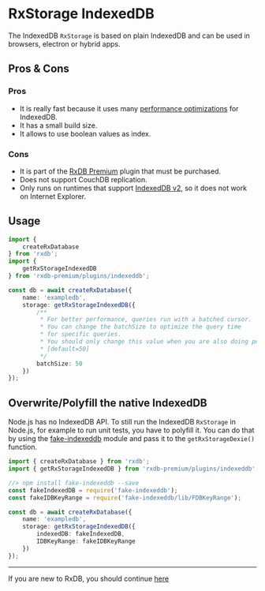 # RxStorage IndexedDB

The IndexedDB `RxStorage` is based on plain IndexedDB and can be used in browsers, electron or hybrid apps.




## Pros & Cons

### Pros

- It is really fast because it uses many [performance optimizations](./slow-indexeddb.md) for IndexedDB.
- It has a small build size.
- It allows to use boolean values as index.

### Cons

- It is part of the [RxDB Premium](./premium.md) plugin that must be purchased.
- Does not support CouchDB replication.
- Only runs on runtimes that support [IndexedDB v2](https://caniuse.com/indexeddb2), so it does not work on Internet Explorer. 


## Usage

```ts
import {
    createRxDatabase
} from 'rxdb';
import {
    getRxStorageIndexedDB
} from 'rxdb-premium/plugins/indexeddb';

const db = await createRxDatabase({
    name: 'exampledb',
    storage: getRxStorageIndexedDB({
        /**
         * For better performance, queries run with a batched cursor.
         * You can change the batchSize to optimize the query time
         * for specific queries.
         * You should only change this value when you are also doing performance measurements.
         * [default=50]
         */
        batchSize: 50
    })
});
```


## Overwrite/Polyfill the native IndexedDB

Node.js has no IndexedDB API. To still run the IndexedDB `RxStorage` in Node.js, for example to run unit tests, you have to polyfill it.
You can do that by using the [fake-indexeddb](https://github.com/dumbmatter/fakeIndexedDB) module and pass it to the `getRxStorageDexie()` function.

```ts
import { createRxDatabase } from 'rxdb';
import { getRxStorageIndexedDB } from 'rxdb-premium/plugins/indexeddb';

//> npm install fake-indexeddb --save
const fakeIndexedDB = require('fake-indexeddb');
const fakeIDBKeyRange = require('fake-indexeddb/lib/FDBKeyRange');

const db = await createRxDatabase({
    name: 'exampledb',
    storage: getRxStorageIndexedDB({
        indexedDB: fakeIndexedDB,
        IDBKeyRange: fakeIDBKeyRange
    })
});

```



--------------------------------------------------------------------------------

If you are new to RxDB, you should continue [here](./rx-storage-sqlite.md)
